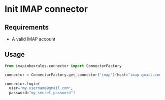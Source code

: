 # Init IMAP connector

## Requirements

- A valid IMAP account

## Usage

```python
from imapinboxrules.connector import ConnectorFactory

connector = ConnectorFactory.get_connector('imap')(host="imap.gmail.com")

connector.login(
  user="my.username@gmail.com",
  password="my_secret_password")
```